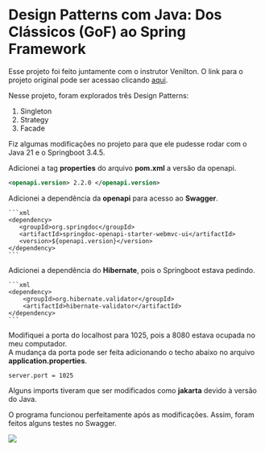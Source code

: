 # Design Patterns com Java: Dos Clássicos (GoF) ao Spring Framework

Esse projeto foi feito juntamente com o instrutor Venilton. O link para o projeto original pode ser acessao clicando [aqui](https://github.com/digitalinnovationone/lab-padroes-projeto-spring). </br>

Nesse projeto, foram explorados três Design Patterns: 

1. Singleton
2. Strategy
3. Facade 

Fiz algumas modificações no projeto para que ele pudesse rodar com o Java 21 e o Springboot 3.4.5. 

Adicionei a tag **properties** do arquivo **pom.xml** a versão da openapi.


```xml
<openapi.version> 2.2.0 </openapi.version>
```
		
		
Adicionei a dependência da **openapi** para acesso ao **Swagger**.
 

	```xml
	<dependency>
	   <groupId>org.springdoc</groupId>
	   <artifactId>springdoc-openapi-starter-webmvc-ui</artifactId>
	   <version>${openapi.version}</version>
	</dependency>	
	```


Adicionei a dependência do **Hibernate**, pois o Springboot estava pedindo.

	```xml
	<dependency>
		<groupId>org.hibernate.validator</groupId>
		<artifactId>hibernate-validator</artifactId>
	</dependency>
	```


Modifiquei a porta do localhost para 1025, pois a 8080 estava ocupada no meu computador. </br>
A mudança da porta pode ser feita adicionando o techo abaixo no arquivo **application.properties**.


```
server.port = 1025
```

Alguns imports tiveram que ser modificados como **jakarta** devido à versão do Java. </br>

O programa funcionou perfeitamente após as modificações. Assim, foram feitos alguns testes no Swagger. </br>


<img src= "/images/telaSwagger.jpg" /> 




